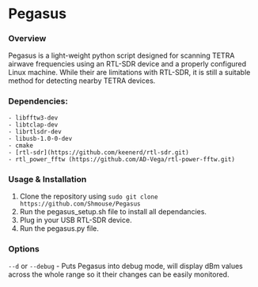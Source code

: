 # Pegasus

### Overview

Pegasus is a light-weight python script designed for scanning TETRA airwave frequencies using an RTL-SDR device and a properly configured Linux machine. While their are limitations with RTL-SDR, it is still a suitable method for detecting nearby TETRA devices.

### Dependencies:
```
- libfftw3-dev
- libtclap-dev
- librtlsdr-dev
- libusb-1.0-0-dev
- cmake
- [rtl-sdr](https://github.com/keenerd/rtl-sdr.git)
- rtl_power_fftw (https://github.com/AD-Vega/rtl-power-fftw.git)
```

### Usage & Installation
1. Clone the repository using `sudo git clone https://github.com/Shmouse/Pegasus`
2. Run the pegasus_setup.sh file to install all dependancies.
3. Plug in your USB RTL-SDR device.
4. Run the pegasus.py file.

### Options
`--d` or `--debug` - Puts Pegasus into debug mode, will display dBm values across the whole range so it their changes can be easily monitored.

